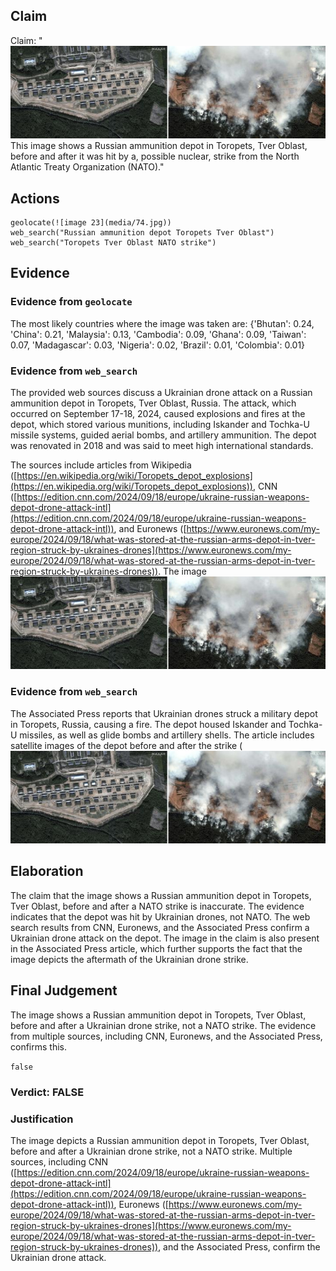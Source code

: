 ## Claim
Claim: "![image 23](media/74.jpg) This image shows a Russian ammunition depot in Toropets, Tver Oblast, before and after it was hit by a, possible nuclear, strike from the North Atlantic Treaty Organization (NATO)."

## Actions
```
geolocate(![image 23](media/74.jpg))
web_search("Russian ammunition depot Toropets Tver Oblast")
web_search("Toropets Tver Oblast NATO strike")
```

## Evidence
### Evidence from `geolocate`
The most likely countries where the image was taken are: {'Bhutan': 0.24, 'China': 0.21, 'Malaysia': 0.13, 'Cambodia': 0.09, 'Ghana': 0.09, 'Taiwan': 0.07, 'Madagascar': 0.03, 'Nigeria': 0.02, 'Brazil': 0.01, 'Colombia': 0.01}

### Evidence from `web_search`
The provided web sources discuss a Ukrainian drone attack on a Russian ammunition depot in Toropets, Tver Oblast, Russia. The attack, which occurred on September 17-18, 2024, caused explosions and fires at the depot, which stored various munitions, including Iskander and Tochka-U missile systems, guided aerial bombs, and artillery ammunition. The depot was renovated in 2018 and was said to meet high international standards.

The sources include articles from Wikipedia ([https://en.wikipedia.org/wiki/Toropets_depot_explosions](https://en.wikipedia.org/wiki/Toropets_depot_explosions)), CNN ([https://edition.cnn.com/2024/09/18/europe/ukraine-russian-weapons-depot-drone-attack-intl](https://edition.cnn.com/2024/09/18/europe/ukraine-russian-weapons-depot-drone-attack-intl)), and Euronews ([https://www.euronews.com/my-europe/2024/09/18/what-was-stored-at-the-russian-arms-depot-in-tver-region-struck-by-ukraines-drones](https://www.euronews.com/my-europe/2024/09/18/what-was-stored-at-the-russian-arms-depot-in-tver-region-struck-by-ukraines-drones)). The image ![image 23](media/74.jpg)

### Evidence from `web_search`
The Associated Press reports that Ukrainian drones struck a military depot in Toropets, Russia, causing a fire. The depot housed Iskander and Tochka-U missiles, as well as glide bombs and artillery shells. The article includes satellite images of the depot before and after the strike (![image 23](media/74.jpg)

## Elaboration
The claim that the image shows a Russian ammunition depot in Toropets, Tver Oblast, before and after a NATO strike is inaccurate. The evidence indicates that the depot was hit by Ukrainian drones, not NATO. The web search results from CNN, Euronews, and the Associated Press confirm a Ukrainian drone attack on the depot. The image in the claim is also present in the Associated Press article, which further supports the fact that the image depicts the aftermath of the Ukrainian drone strike.


## Final Judgement
The image shows a Russian ammunition depot in Toropets, Tver Oblast, before and after a Ukrainian drone strike, not a NATO strike. The evidence from multiple sources, including CNN, Euronews, and the Associated Press, confirms this.

`false`

### Verdict: FALSE

### Justification
The image depicts a Russian ammunition depot in Toropets, Tver Oblast, before and after a Ukrainian drone strike, not a NATO strike. Multiple sources, including CNN ([https://edition.cnn.com/2024/09/18/europe/ukraine-russian-weapons-depot-drone-attack-intl](https://edition.cnn.com/2024/09/18/europe/ukraine-russian-weapons-depot-drone-attack-intl)), Euronews ([https://www.euronews.com/my-europe/2024/09/18/what-was-stored-at-the-russian-arms-depot-in-tver-region-struck-by-ukraines-drones](https://www.euronews.com/my-europe/2024/09/18/what-was-stored-at-the-russian-arms-depot-in-tver-region-struck-by-ukraines-drones)), and the Associated Press, confirm the Ukrainian drone attack.
